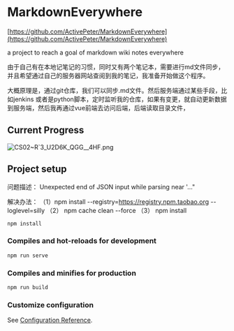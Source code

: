 # MarkdownEverywhere
[https://github.com/ActivePeter/MarkdownEverywhere](https://github.com/ActivePeter/MarkdownEverywhere)

 a project to reach a goal of markdown wiki notes everywhere

由于自己有在本地记笔记的习惯，同时又有两个笔记本，需要进行md文件同步，并且希望通过自己的服务器网站查阅到我的笔记，我准备开始做这个程序。

大概原理是，通过git仓库，我们可以同步.md文件。然后服务端通过某些手段，比如jenkins 或者是python脚本，定时监听我的仓库，如果有变更，就自动更新数据到服务端，然后我再通过vue前端去访问后端，后端读取目录文件，

## Current Progress

![CS02~R`3_U2D6K_QGG__4HF.png](https://i.loli.net/2020/06/17/yc2qTGMh8pfPKFg.png)

## Project setup

问题描述：
Unexpected end of JSON input while parsing near '…"

解决办法：
（1）npm install --registry=https://registry.npm.taobao.org --loglevel=silly
（2） npm cache clean --force
（3） npm install

```
npm install
```

### Compiles and hot-reloads for development

```
npm run serve
```

### Compiles and minifies for production

```
npm run build
```

### Customize configuration

See [Configuration Reference](https://cli.vuejs.org/config/).